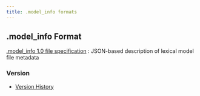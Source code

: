 ```yaml
---
title: .model_info formats
---
```


## .model_info Format

[.model_info 1.0 file specification](1.0)
: JSON-based description of lexical model file metadata

### Version

* [Version History](history)